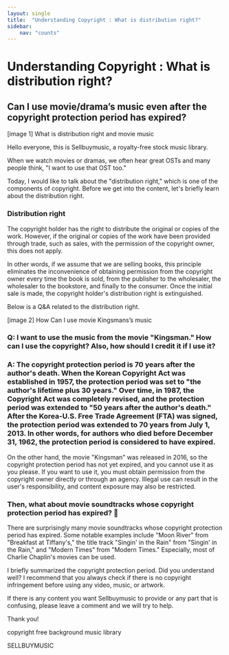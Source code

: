 ```yaml
---
layout: single
title:  "Understanding Copyright : What is distribution right?"
sidebar:
    nav: "counts"
---
```

<h1>Understanding Copyright : What is distribution right?</h1>
<h2>Can I use movie/drama’s music even after the copyright protection period has expired?</h2>

<p>[image 1] What is distribution right and movie music</p>
<p>Hello everyone, this is Sellbuymusic, a royalty-free stock music library.</p>
<p>When we watch movies or dramas, we often hear great OSTs and many people think, &quot;I want to use that OST too.&quot;</p>
<p>Today, I would like to talk about the &quot;distribution right,&quot; which is one of the components of copyright. Before we get into the content, let&#39;s briefly learn about the distribution right.</p>

<h3>Distribution right</h3>
<p>The copyright holder has the right to distribute the original or copies of the work. However, if the original or copies of the work have been provided through trade, such as sales, with the permission of the copyright owner, this does not apply.</p>
<p>In other words, if we assume that we are selling books, this principle eliminates the inconvenience of obtaining permission from the copyright owner every time the book is sold, from the publisher to the wholesaler, the wholesaler to the bookstore, and finally to the consumer. Once the initial sale is made, the copyright holder&#39;s distribution right is extinguished.</p>
<p>Below is a Q&amp;A related to the distribution right.</p>

<p>[image 2] How Can I use movie Kingsmans’s music</p>
<h3>Q: I want to use the music from the movie &quot;Kingsman.&quot; How can I use the copyright? Also, how should I credit it if I use it?</h3>
<h3>A: The copyright protection period is 70 years after the author&#39;s death. When the Korean Copyright Act was established in 1957, the protection period was set to &quot;the author&#39;s lifetime plus 30 years.&quot; Over time, in 1987, the Copyright Act was completely revised, and the protection period was extended to &quot;50 years after the author&#39;s death.&quot; After the Korea-U.S. Free Trade Agreement (FTA) was signed, the protection period was extended to 70 years from July 1, 2013. In other words, for authors who died before December 31, 1962, the protection period is considered to have expired.</h3>

<p>On the other hand, the movie &quot;Kingsman&quot; was released in 2016, so the copyright protection period has not yet expired, and you cannot use it as you please. If you want to use it, you must obtain permission from the copyright owner directly or through an agency. Illegal use can result in the user&#39;s responsibility, and content exposure may also be restricted.</p>
<h3>Then, what about movie soundtracks whose copyright protection period has expired? 🤔</h3>

<p>There are surprisingly many movie soundtracks whose copyright protection period has expired. Some notable examples include &quot;Moon River&quot; from &quot;Breakfast at Tiffany&#39;s,&quot; the title track &quot;Singin&#39; in the Rain&quot; from &quot;Singin&#39; in the Rain,&quot; and &quot;Modern Times&quot; from &quot;Modern Times.&quot; Especially, most of Charlie Chaplin&#39;s movies can be used.</p>

<p>I briefly summarized the copyright protection period. Did you understand well? I recommend that you always check if there is no copyright infringement before using any video, music, or artwork.</p>
<p>If there is any content you want Sellbuymusic to provide or any part that is confusing, please leave a comment and we will try to help. </p>
<p>Thank you!</p>

<p>copyright free background music library</p>
<p>SELLBUYMUSIC</p>
<p><a href="<https://en.sellbuymusic.com/>"><https://en.sellbuymusic.com/></a></p>